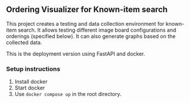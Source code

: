## Ordering Visualizer for Known-item search

This project creates a testing and data collection environment for known-item search. It allows testing different image board configurations and orderings (specified below). It can also generate graphs based on the collected data.

This is the deployment version using FastAPI and docker. 

### Setup instructions

1) Install docker
2) Start docker
3) Use `docker compose up` in the root directory.
